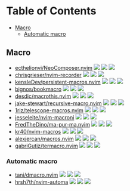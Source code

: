 # Table of Contents

<!-- toc -->

- [Macro](#macro)
  * [Automatic macro](#automatic-macro)

<!-- tocstop -->

## Macro

- [ecthelionvi/NeoComposer.nvim](https://github.com/ecthelionvi/NeoComposer.nvim) ![](https://img.shields.io/github/stars/ecthelionvi/NeoComposer.nvim) ![](https://img.shields.io/github/last-commit/ecthelionvi/NeoComposer.nvim) ![](https://img.shields.io/github/commit-activity/y/ecthelionvi/NeoComposer.nvim)
- [chrisgrieser/nvim-recorder](https://github.com/chrisgrieser/nvim-recorder) ![](https://img.shields.io/github/stars/chrisgrieser/nvim-recorder) ![](https://img.shields.io/github/last-commit/chrisgrieser/nvim-recorder) ![](https://img.shields.io/github/commit-activity/y/chrisgrieser/nvim-recorder)
- [kensleDev/persistent-macros.nvim](https://github.com/kensleDev/persistent-macros.nvim) ![](https://img.shields.io/github/stars/kensleDev/persistent-macros.nvim) ![](https://img.shields.io/github/last-commit/kensleDev/persistent-macros.nvim) ![](https://img.shields.io/github/commit-activity/y/kensleDev/persistent-macros.nvim)
- [bignos/bookmacro](https://github.com/bignos/bookmacro) ![](https://img.shields.io/github/stars/bignos/bookmacro) ![](https://img.shields.io/github/last-commit/bignos/bookmacro) ![](https://img.shields.io/github/commit-activity/y/bignos/bookmacro)
- [desdic/macrothis.nvim](https://github.com/desdic/macrothis.nvim) ![](https://img.shields.io/github/stars/desdic/macrothis.nvim) ![](https://img.shields.io/github/last-commit/desdic/macrothis.nvim) ![](https://img.shields.io/github/commit-activity/y/desdic/macrothis.nvim)
- [jake-stewart/recursive-macro.nvim](https://github.com/jake-stewart/recursive-macro.nvim) ![](https://img.shields.io/github/stars/jake-stewart/recursive-macro.nvim) ![](https://img.shields.io/github/last-commit/jake-stewart/recursive-macro.nvim) ![](https://img.shields.io/github/commit-activity/y/jake-stewart/recursive-macro.nvim)
- [1riz/telescope-macros.nvim](https://github.com/1riz/telescope-macros.nvim) ![](https://img.shields.io/github/stars/1riz/telescope-macros.nvim) ![](https://img.shields.io/github/last-commit/1riz/telescope-macros.nvim) ![](https://img.shields.io/github/commit-activity/y/1riz/telescope-macros.nvim)
- [jesseleite/nvim-macroni](https://github.com/jesseleite/nvim-macroni) ![](https://img.shields.io/github/stars/jesseleite/nvim-macroni) ![](https://img.shields.io/github/last-commit/jesseleite/nvim-macroni) ![](https://img.shields.io/github/commit-activity/y/jesseleite/nvim-macroni)
- [FredTheDino/ma-pur-ma.nvim](https://github.com/FredTheDino/ma-pur-ma.nvim) ![](https://img.shields.io/github/stars/FredTheDino/ma-pur-ma.nvim) ![](https://img.shields.io/github/last-commit/FredTheDino/ma-pur-ma.nvim) ![](https://img.shields.io/github/commit-activity/y/FredTheDino/ma-pur-ma.nvim)
- [kr40/nvim-macros](https://github.com/kr40/nvim-macros) ![](https://img.shields.io/github/stars/kr40/nvim-macros) ![](https://img.shields.io/github/last-commit/kr40/nvim-macros) ![](https://img.shields.io/github/commit-activity/y/kr40/nvim-macros)
- [alexjercan/macros.nvim](https://github.com/alexjercan/macros.nvim) ![](https://img.shields.io/github/stars/alexjercan/macros.nvim) ![](https://img.shields.io/github/last-commit/alexjercan/macros.nvim) ![](https://img.shields.io/github/commit-activity/y/alexjercan/macros.nvim)
- [gabriGutiz/termacro.nvim](https://github.com/gabriGutiz/termacro.nvim) ![](https://img.shields.io/github/stars/gabriGutiz/termacro.nvim) ![](https://img.shields.io/github/last-commit/gabriGutiz/termacro.nvim) ![](https://img.shields.io/github/commit-activity/y/gabriGutiz/termacro.nvim)

### Automatic macro

- [tani/dmacro.nvim](https://github.com/tani/dmacro.nvim) ![](https://img.shields.io/github/stars/tani/dmacro.nvim) ![](https://img.shields.io/github/last-commit/tani/dmacro.nvim) ![](https://img.shields.io/github/commit-activity/y/tani/dmacro.nvim)
- [hrsh7th/nvim-automa](https://github.com/hrsh7th/nvim-automa) ![](https://img.shields.io/github/stars/hrsh7th/nvim-automa) ![](https://img.shields.io/github/last-commit/hrsh7th/nvim-automa) ![](https://img.shields.io/github/commit-activity/y/hrsh7th/nvim-automa)
